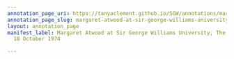 ```yaml
---
annotation_page_uri: https://tanyaclement.github.io/SGW/annotations/margaret-atwood-at-sir-george-williams-university-the-poetry-series-18-october-1974-canvas-1-audience-member-15.json
annotation_page_slug: margaret-atwood-at-sir-george-williams-university-the-poetry-series-18-october-1974-canvas-1-audience-member-15
layout: annotation_page
manifest_label: Margaret Atwood at Sir George Williams University, The Poetry Series,
  18 October 1974

---
```

